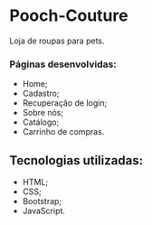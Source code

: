 # Pooch-Couture
Loja de roupas para pets.
### Páginas desenvolvidas:
 - Home;
 - Cadastro;
 - Recuperação de login;
 - Sobre nós;
 - Catálogo;
 - Carrinho de compras.
## Tecnologias utilizadas: 
 - HTML;
 - CSS;
 - Bootstrap;
 - JavaScript.
